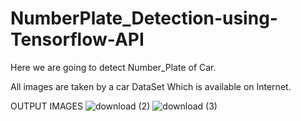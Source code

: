 # NumberPlate_Detection-using-Tensorflow-API
Here we are going to detect Number_Plate of Car.

All images are taken by a car DataSet Which is available on Internet.

OUTPUT IMAGES
![download (2)](https://user-images.githubusercontent.com/45687872/59340410-984bff80-8d23-11e9-8ca8-7e94ddb2989d.png)
![download (3)](https://user-images.githubusercontent.com/45687872/59340414-98e49600-8d23-11e9-8a3a-4c1794818af7.png)
